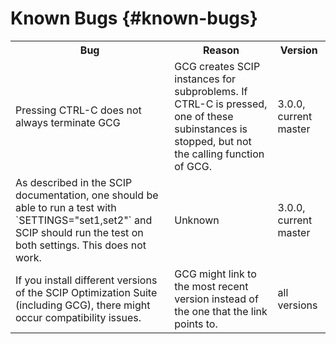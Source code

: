 # Known Bugs {#known-bugs}

<table>
  <tr>
    <th>Bug</th>
    <th>Reason</th>
    <th>Version</th>
  </tr>
  <tr>
    <td>Pressing CTRL-C does not always terminate GCG</td>
    <td>GCG creates SCIP instances for subproblems. If CTRL-C is pressed, one of these subinstances is stopped, but not the calling function of GCG.<br></td>
    <td>3.0.0, current master</td>
  </tr>
  <tr>
    <td>As described in the SCIP documentation, one should be able to run a test with
    `SETTINGS="set1,set2"` and SCIP should run the test on both settings. This does not work.</td>
    <td>Unknown</td>
    <td>3.0.0, current master</td>
  </tr>
  <tr>
    <td>If you install different versions of the SCIP Optimization Suite (including GCG), there might occur compatibility issues.</td>
    <td>GCG might link to the most recent version instead of the one that the link points to.<br></td>
    <td>all versions</td>
  </tr>
</table>

